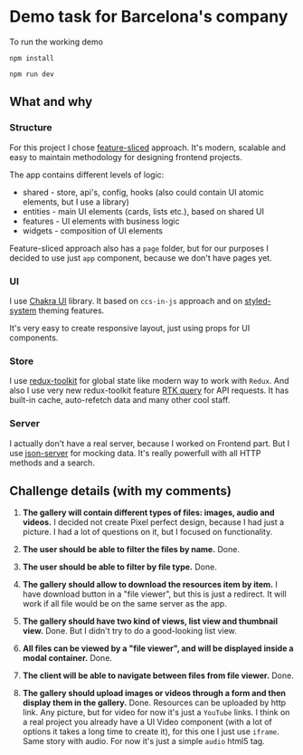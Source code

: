 # Demo task for Barcelona's company

To run the working demo
```
npm install

npm run dev
```

## What and why

### Structure
For this project I chose [feature-sliced](https://feature-sliced.design/en/) approach. It's modern, scalable and easy to maintain methodology for designing frontend projects.

The app contains different levels of logic:
- shared - store, api's, config, hooks (also could contain UI atomic elements, but I use a library)
- entities - main UI elements (cards, lists etc.), based on shared UI
- features - UI elements with business logic
- widgets - composition of UI elements

Feature-sliced approach also has a `page` folder, but for our purposes I decided to use just `app` component, because we don't have pages yet.


### UI
I use [Chakra UI](https://chakra-ui.com/) library. It based on `ccs-in-js` approach and on [styled-system](https://styled-system.com/) theming features.

It's very easy to create responsive layout, just using props for UI components.


### Store
I use [redux-toolkit](https://redux-toolkit.js.org/) for global state like modern way to work with `Redux`. And also I use very new redux-toolkit feature [RTK query](https://redux-toolkit.js.org/rtk-query/overview) for API requests. It has built-in cache, auto-refetch data and many other cool staff.


### Server
I actually don't have a real server, because I worked on Frontend part. But I use [json-server](https://www.npmjs.com/package/json-server) for mocking data. It's really powerfull with all HTTP methods and a search.

## Challenge details (with my comments)
1. **The gallery will contain different types of files: images, audio and videos.**
I decided not create Pixel perfect design, because I had just a picture. I had a lot of questions on it, but I focused on functionality.

2. **The user should be able to filter the files by name.**
Done.

3. **The user should be able to filter by file type.**
Done.

4. **The gallery should allow to download the resources item by item.**
I have download button in a "file viewer", but this is just a redirect. It will work if all file would be on the same server as the app.

5. **The gallery should have two kind of views, list view and thumbnail view.**
Done. But I didn't try to do a good-looking list view.

6. **All files can be viewed by a "file viewer", and will be displayed inside a modal container.**
Done.

7. **The client will be able to navigate between files from file viewer.**
Done.

8. **The gallery should upload images or videos through a form and then display them in the gallery.**
Done. Resources can be uploaded by http link. Any picture, but for video for now it's just a `YouTube` links. I think on a real project you already have a UI Video component (with a lot of options it takes a long time to create it), for this one I just use `iframe`. Same story with audio. For now it's just a simple `audio` html5 tag.